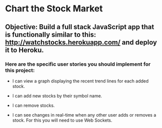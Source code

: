 # Chart the Stock Market

## Objective: Build a full stack JavaScript app that is functionally similar to this: http://watchstocks.herokuapp.com/ and deploy it to Heroku.

### Here are the specific user stories you should implement for this project:

- I can view a graph displaying the recent trend lines for each added stock.

- I can add new stocks by their symbol name.

- I can remove stocks.

- I can see changes in real-time when any other user adds or removes a stock. For this you will need to use Web Sockets.
